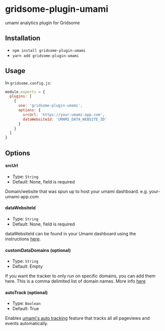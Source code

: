 # gridsome-plugin-umami

umami analytics plugin for Gridsome

## Installation

* `npm install gridsome-plugin-umami`
* `yarn add gridsome-plugin-umami`

## Usage

In `gridsome.config.js`:

```js
module.exports = {
  plugins: [
    {
      use: 'gridsome-plugin-umami',
      options: {
        srcUrl: 'https://your-umami-app.com',
        dataWebsiteId: 'UMAMI_DATA_WEBSITE_ID'
      }
    }
  ]
}   
```

## Options

#### srcUrl

- Type: `String`
- Default: None, field is required

Domain/website that was spun up to host your umami dashboard. e.g. your-umami-app.com

#### dataWebsiteId

- Type: `String`
- Default: None, field is required

dataWebsiteId can be found in your Umami dashboard using the instructions [here](https://umami.is/docs/collect-data).

#### customDataDomains (optional)

- Type: `String`
- Default: Empty

If you want the tracker to only run on specific domains, you can add them here. This is a comma delimited list of domain names. More info [here](https://umami.is/docs/tracker-config)

#### autoTrack (optional)

- Type: `Boolean`
- Default: True

Enables [umami's auto tracking](https://umami.is/docs/tracker-config) feature that tracks all all pageviews and events automatically.
